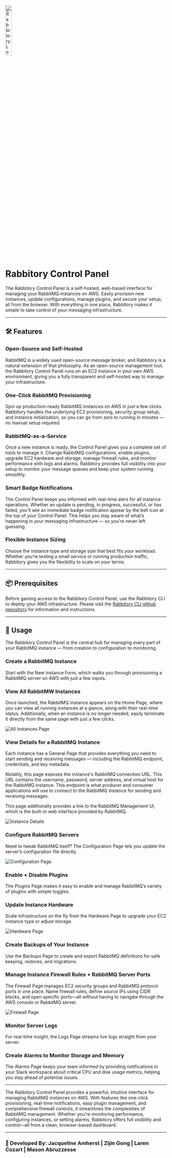 <a name="top">
<img src="https://raw.githubusercontent.com/Rabbitory/rabbitory_control_panel/main/assets/rabbitory-logo.png" alt="Rabbitory Logo" width="20%"/>
</a>

# Rabbitory Control Panel

The Rabbitory Control Panel is a self-hosted, web-based interface for managing your RabbitMQ instances on AWS. Easily provision new instances, update configurations, manage plugins, and secure your setup, all from the browser. With everything in one place, Rabbitory makes it simple to take control of your messaging infrastructure.

---

## 🛠 Features

### Open-Source and Self-Hosted

RabbitMQ is a widely used open-source message broker, and Rabbitory is a natural extension of that philosophy. As an open-source management tool, the Rabbitory Control Panel runs on an EC2 instance in your own AWS environment, giving you a fully transparent and self-hosted way to manage your infrastructure.

### One-Click RabbitMQ Provisioning

Spin up production-ready RabbitMQ instances on AWS in just a few clicks. Rabbitory handles the underlying EC2 provisioning, security group setup, and instance initialization, so you can go from zero to running in minutes — no manual setup required.

### RabbitMQ-as-a-Service

Once a new instance is ready, the Control Panel gives you a complete set of tools to manage it. Change RabbitMQ configurations, enable plugins, upgrade EC2 hardware and storage, manage firewall rules, and montior performance with logs and alarms. Rabbitory provides full visibility into your setup to monitor your message queues and keep your system running smoothly.

### Smart Badge Notifications

The Control Panel keeps you informed with real-time alers for all instance operations. Whether an update is pending, in progress, successful, or has failed, you’ll see an immediate badge notification appear by the bell icon at the top of your Control Panel. This helps you stay aware of what’s happening in your messaging infrastructure — so you're never left guessing.

### Flexible Instance Sizing

Choose the instance type and storage size that best fits your workload. Whether you’re testing a small service or running production traffic, Rabbitory gives you the flexibility to scale on your terms.

---

## 📦 Prerequisites

Before gaining access to the Rabbitory Control Panel, use the Rabbitory CLI to deploy your AWS infrastructure. Please visit the [Rabbitory CLI github repository](https://github.com/Rabbitory/rabbitory_cli) for information and instructions.

---

## 🐰 Usage

The Rabbitory Control Panel is the central hub for managing every part of your RabbitMQ instance — from creation to configuration to monitoring.

### Create a RabbitMQ Instance

Start with the New Instance Form, which walks you through provisioning a RabbitMQ server on AWS with just a few inputs.

### View All RabbitMW Instances

Once launched, the RabbitMQ instance appears on the Home Page, where you can view all running instances at a glance, along with their real-time status. Additionally, when an instance is no longer needed, easily terminate it directly from the same page with just a few clicks.

<p>
<img src="https://raw.githubusercontent.com/Rabbitory/rabbitory_control_panel/main/assets/instances-page.png" alt="All Instances Page"/>
</p>

### View Details for a RabbitMQ Instance

Each instance has a General Page that provides everything you need to start sending and receiving messages — including the RabbitMQ endpoint, credentials, and key metadata.

Notably, this page exposes the instance's RabbitMQ connection URL. This URL contains the username, password, server address, and virtual host for the RabbitMQ instance. This endpoint is what producer and consumer applications will use to connect to the RabbitMQ instance for sending and receiving messages.

This page additionally provides a link to the RabbitMQ Management UI, which is the built-in web interface provided by RabbitMQ.

<p>
<img src="https://raw.githubusercontent.com/Rabbitory/rabbitory_control_panel/main/assets/instance-details.png" alt="Instance Details"/>
</p>

### Configure RabbitMQ Servers

Need to tweak RabbitMQ itself? The Configuration Page lets you update the server’s configuration file directly.

<p>
<img src="https://raw.githubusercontent.com/Rabbitory/rabbitory_control_panel/main/assets/config-page.png" alt="Configuration Page"/>
</p>

### Enable + Disable Plugins

The Plugins Page makes it easy to enable and manage RabbitMQ’s variety of plugins with simple toggles.

### Update Instance Hardware

Scale infrastructure on the fly from the Hardware Page to upgrade your EC2 instance type or adjust storage.

<p>
<img src="https://raw.githubusercontent.com/Rabbitory/rabbitory_control_panel/main/assets/hardware-page.png" alt="Hardware Page"/>
</p>

### Create Backups of Your Instance

Use the Backups Page to create and export RabbitMQ definitions for safe keeping, restores, and migrations.

### Manage Instance Firewall Rules + RabbitMQ Server Ports

The Firewall Page manages EC2 security groups and RabbitMQ protocol ports in one place. Name firewall rules, define source IPs using CIDR blocks, and open specific ports—all without having to navigate through the AWS console or RabbitMQ server.

<p>
<img src="https://raw.githubusercontent.com/Rabbitory/rabbitory_control_panel/main/assets/firewall-page.png" alt="Firewall Page"/>
</p>

### Monitor Server Logs

For real-time insight, the Logs Page streams live logs straight from your server.

### Create Alarms to Monitor Storage and Memory

The Alarms Page keeps your team informed by providing notifications in your Slack workspace about critical CPU and disk usage metrics, helping you stay ahead of potential issues.

---

The Rabbitory Control Panel provides a powerful, intuitive interface for managing RabbitMQ instances on AWS. With features like one-click provisioning, real-time notifications, easy plugin management, and comprehensive firewall controls, it streamlines the complexities of RabbitMQ management. Whether you're monitoring performance, configuring instances, or setting alarms, Rabbitory offers full visibility and control—all from a clean, browser-based dashboard.

---

### 🤝 Developed By: Jacqueline Amherst | Zijin Gong | Laren Cozart | Mason Abruzzesse

